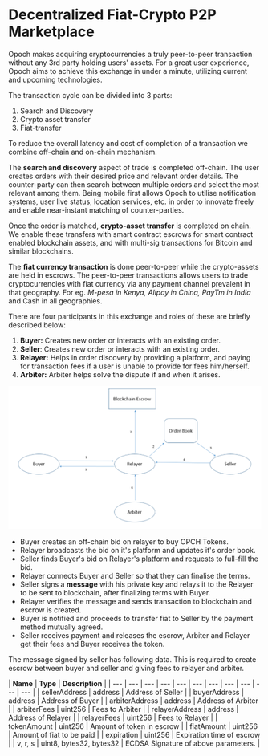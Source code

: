 # Decentralized Fiat-Crypto P2P Marketplace

Opoch makes acquiring cryptocurrencies a truly peer-to-peer transaction without any 3rd party holding users' assets. For a great user experience, Opoch aims to achieve this exchange in under a minute, utilizing current and upcoming technologies.

The transaction cycle can be divided into 3 parts:  
1. Search and Discovery  
2. Crypto asset transfer  
3. Fiat-transfer

To reduce the overall latency and cost of completion of a transaction we combine off-chain and on-chain mechanism.

The **search and discovery** aspect of trade is completed off-chain. The user creates orders with their desired price and relevant order details. The counter-party can then search between multiple orders and select the most relevant among them. Being mobile first allows Opoch to utilise notification systems, user live status, location services, etc. in order to innovate freely and enable near-instant matching of counter-parties.

Once the order is matched, **crypto-asset transfer** is completed on chain. We enable these transfers with smart contract escrows for smart contract enabled blockchain assets, and with multi-sig transactions for Bitcoin and similar blockchains.

The **fiat currency transaction** is done peer-to-peer while the crypto-assets are held in escrows. The peer-to-peer transactions allows users to trade cryptocurrencies with fiat currency via any payment channel prevalent in that geography. For eg. _M-pesa in Kenya, Alipay in China, PayTm in India_ and Cash in all geographies.

There are four participants in this exchange and roles of these are briefly described below:

1. **Buyer:** Creates new order or interacts with an existing order.
2. **Seller**: Creates new order or interacts with an existing order.
3. **Relayer:** Helps in order discovery by providing a platform, and paying for transaction fees if a user is unable to provide for fees him/herself.
4. **Arbiter:** Arbiter helps solve the dispute if and when it arises. 

![](../.gitbook/assets/screen-shot-2018-05-13-at-11.32.36.png)

* Buyer creates an off-chain bid on relayer to buy OPCH Tokens.
* Relayer broadcasts the bid on it's platform and updates it's order book.
* Seller finds Buyer's bid on Relayer's platform and requests to full-fill the bid.
* Relayer connects Buyer and Seller so that they can finalise the terms.
* Seller signs a **message** with his private key and relays it to the Relayer to be sent to blockchain, after finalizing terms with Buyer.
* Relayer verifies the message and sends transaction to blockchain and escrow is created.
* Buyer is notified and proceeds to transfer fiat to Seller by the payment method mutually agreed.
* Seller receives payment and releases the escrow, Arbiter and Relayer get their fees and Buyer receives the token.

The message signed by seller has following data. This is required to create escrow between buyer and seller and giving fees to relayer and arbiter.

| **Name** | **Type** | **Description** |
| --- | --- | --- | --- | --- | --- | --- | --- | --- | --- | --- |
| sellerAddress | address | Address of Seller |
| buyerAddress | address | Address of Buyer |
| arbiterAddress | address | Address of Arbiter |
| arbiterFees | uint256  | Fees to Arbiter |
| relayerAddress | address | Address of Relayer |
| relayerFees | uint256 | Fees to Relayer |
| tokenAmount | uint256 | Amount of token in escrow |
| fiatAmount | uint256 | Amount of fiat to be paid |
| expiration | uint256 | Expiration time of escrow |
| v, r, s | uint8, bytes32, bytes32 | ECDSA Signature of above parameters. |





